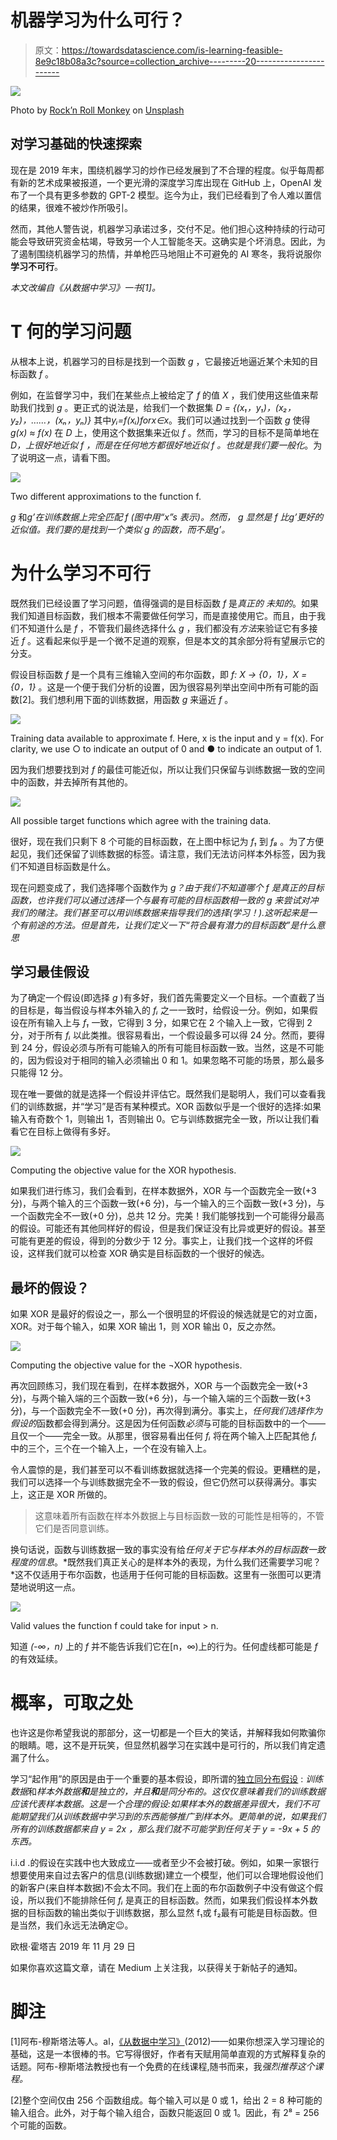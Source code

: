 # 机器学习为什么可行？

> 原文：<https://towardsdatascience.com/is-learning-feasible-8e9c18b08a3c?source=collection_archive---------20----------------------->

![](img/53b19c491eb7e48fab1e6f2dff71fb5d.png)

Photo by [Rock’n Roll Monkey](https://unsplash.com/@rocknrollmonkey?utm_source=unsplash&utm_medium=referral&utm_content=creditCopyText) on [Unsplash](https://unsplash.com/s/photos/robot?utm_source=unsplash&utm_medium=referral&utm_content=creditCopyText)

## 对学习基础的快速探索

现在是 2019 年末，围绕机器学习的炒作已经发展到了不合理的程度。似乎每周都有新的艺术成果被报道，一个更光滑的深度学习库出现在 GitHub 上，OpenAI 发布了一个具有更多参数的 GPT-2 模型。迄今为止，我们已经看到了令人难以置信的结果，很难不被炒作所吸引。

然而，其他人警告说，机器学习承诺过多，交付不足。他们担心这种持续的行动可能会导致研究资金枯竭，导致另一个人工智能冬天。这确实是个坏消息。因此，为了遏制围绕机器学习的热情，并单枪匹马地阻止不可避免的 AI 寒冬，我将说服你**学习不可行**。

*本文改编自《从数据中学习》一书[1]。*

# T 何的学习问题

从根本上说，机器学习的目标是找到一个函数 *g* ，它最接近地逼近某个未知的目标函数 *f* 。

例如，在监督学习中，我们在某些点上被给定了 *f* 的值 *X* ，我们使用这些值来帮助我们找到 *g* 。更正式的说法是，给我们一个数据集 *D = {(x₁，y₁)，(x₂，y₂)，……，(xₙ，yₙ)}* 其中*yᵢ=f(xᵢ)*for*x∈x*。我们可以通过找到一个函数 *g* 使得 *g(x) ≈ f(x)* 在 *D* 上，使用这个数据集来近似 *f* 。然而，学习的目标不是简单地在 *D，*上很好地近似 *f* ，而是在任何地方都很好地近似 *f* 。也就是我们要*一般化*。为了说明这一点，请看下图。

![](img/16c85a069f435f367591e6e7afde49ea.png)

Two different approximations to the function f.

*g* 和*g’*在训练数据上完全匹配 *f* (图中用“x”s 表示)。然而， *g* 显然是 *f* 比*g’*更好的近似值。我们要的是找到一个类似 *g* 的函数，而不是*g’。*

# 为什么学习不可行

既然我们已经设置了学习问题，值得强调的是目标函数 *f* 是*真正的* *未知的*。如果我们知道目标函数，我们根本不需要做任何学习，而是直接使用它。而且，由于我们不知道什么是 *f* ，不管我们最终选择什么 *g* ，我们都没有*方法*来验证它有多接近 *f* 。这看起来似乎是一个微不足道的观察，但是本文的其余部分将有望展示它的分支。

假设目标函数 *f* 是一个具有三维输入空间的布尔函数，即 *f: X → {0，1}，X = {0，1}* 。这是一个便于我们分析的设置，因为很容易列举出空间中所有可能的函数[2]。我们想利用下面的训练数据，用函数 *g* 来逼近 *f* 。

![](img/91a8ca586d6f05dd2d97dfd2b960aad1.png)

Training data available to approximate f. Here, x is the input and y = f(x). For clarity, we use ○ to indicate an output of 0 and ● to indicate an output of 1.

因为我们想要找到对 *f* 的最佳可能近似，所以让我们只保留与训练数据一致的空间中的函数，并去掉所有其他的。

![](img/7fd568da823b0f579a988daaec3c03d8.png)

All possible target functions which agree with the training data.

很好，现在我们只剩下 8 个可能的目标函数，在上图中标记为 *f₁* 到 *f₈* 。为了方便起见，我们还保留了训练数据的标签。请注意，我们无法访问样本外标签，因为我们不知道目标函数是什么。

现在问题变成了，我们选择哪个函数作为 *g？由于我们不知道哪个 *f* 是真正的目标函数，也许我们可以通过选择一个与最有可能的目标函数相一致的 *g* 来尝试对冲我们的赌注。我们甚至可以用训练数据来指导我们的选择(学习！).这听起来是一个有前途的方法。但是首先，让我们定义一下“符合最有潜力的目标函数”是什么意思*

## 学习最佳假设

为了确定一个假设(即选择 *g* )有多好，我们首先需要定义一个目标。一个直截了当的目标是，每当假设与样本外输入的 *fᵢ* 之一一致时，给假设一分。例如，如果假设在所有输入上与 *f₁* 一致，它得到 3 分，如果它在 2 个输入上一致，它得到 2 分，对于所有 *fᵢ* 以此类推。很容易看出，一个假设最多可以得 24 分。然而，要得到 24 分，假设必须与所有可能输入的所有可能目标函数一致。当然，这是不可能的，因为假设对于相同的输入必须输出 0 和 1。如果忽略不可能的场景，那么最多只能得 12 分。

现在唯一要做的就是选择一个假设并评估它。既然我们是聪明人，我们可以查看我们的训练数据，并“学习”是否有某种模式。XOR 函数似乎是一个很好的选择:如果输入有奇数个 1，则输出 1，否则输出 0。它与训练数据完全一致，所以让我们看看它在目标上做得有多好。

![](img/f8d92041560502feedff25adcb627216.png)

Computing the objective value for the XOR hypothesis.

如果我们进行练习，我们会看到，在样本数据外，XOR 与一个函数完全一致(+3 分)，与两个输入的三个函数一致(+6 分)，与一个输入的三个函数一致(+3 分)，与一个函数完全不一致(+0 分)，总共 12 分。完美！我们能够找到一个可能得分最高的假设。可能还有其他同样好的假设，但是我们保证没有比异或更好的假设。甚至可能有更差的假设，得到的分数少于 12 分。事实上，让我们找一个这样的坏假设，这样我们就可以检查 XOR 确实是目标函数的一个很好的候选。

## 最坏的假设？

如果 XOR 是最好的假设之一，那么一个很明显的坏假设的候选就是它的对立面，XOR。对于每个输入，如果 XOR 输出 1，则 XOR 输出 0，反之亦然。

![](img/5a8f2950df48e0c7daa7457747e2616b.png)

Computing the objective value for the ¬XOR hypothesis.

再次回顾练习，我们现在看到，在样本数据外，XOR 与一个函数完全一致(+3 分)，与两个输入端的三个函数一致(+6 分)，与一个输入端的三个函数一致(+3 分)，与一个函数完全不一致(+0 分)，再次得到满分。事实上，*任何我们选择作为假设的*函数都会得到满分。这是因为任何函数*必须*与可能的目标函数中的一个——且仅一个——完全一致。从那里，很容易看出任何 *fᵢ* 将在两个输入上匹配其他 *fᵢ* 中的三个，三个在一个输入上，一个在没有输入上。

令人震惊的是，我们甚至可以不看训练数据就选择一个完美的假设。更糟糕的是，我们可以选择一个与训练数据完全不一致的假设，但它仍然可以获得满分。事实上，这正是 XOR 所做的。

> 这意味着所有函数在样本外数据上与目标函数一致的可能性是相等的，不管它们是否同意训练。

换句话说，函数与训练数据一致的事实没有给*任何关于它与样本外的目标函数一致程度的信息*。*既然我们真正关心的是样本外的表现，为什么我们还需要学习呢？*这不仅适用于布尔函数，也适用于任何可能的目标函数。这里有一张图可以更清楚地说明这一点。

![](img/b112d764d2bdc8552d04a6291af444ff.png)

Valid values the function f could take for input > n.

知道 *(-∞，n)* 上的 *f* 并不能告诉我们它在[n，∞)上的行为。任何虚线都可能是 *f* 的有效延续。

# 概率，可取之处

也许这是你希望我说的那部分，这一切都是一个巨大的笑话，并解释我如何欺骗你的眼睛。嗯，这不是开玩笑，但显然机器学习在实践中是可行的，所以我们肯定遗漏了什么。

学习“起作用”的原因是由于一个重要的基本假设，即所谓的[独立同分布假设](https://en.wikipedia.org/wiki/Independent_and_identically_distributed_random_variables) : *训练数据*和*样本外数据**和**是独立的，并且**和**是同分布的。这仅仅意味着我们的训练数据应该代表样本数据。这是一个合理的假设:如果样本外的数据差异很大，我们不可能期望我们从训练数据中学习到的东西能够推广到样本外。更简单的说，如果我们所有的训练数据都来自 *y = 2x* ，那么我们就不可能学到任何关于 *y = -9x + 5* 的东西。*

i.i.d .的假设在实践中也大致成立——或者至少不会被打破。例如，如果一家银行想要使用来自过去客户的信息(训练数据)建立一个模型，他们可以合理地假设他们的新客户(来自样本数据)不会太不同。我们在上面的布尔函数例子中没有做这个假设，所以我们不能排除任何 *fᵢ* 是真正的目标函数。然而，如果我们假设样本外数据的目标函数的输出类似于训练数据，那么显然 f₁或 f₂最有可能是目标函数。但是当然，我们永远无法确定😉。

欧根·霍塔吉
2019 年 11 月 29 日

如果你喜欢这篇文章，请在 Medium 上关注我，以获得关于新帖子的通知。

# 脚注

[1]阿布-穆斯塔法等人。al，[《从数据中学习》](https://amzn.com/1600490069)(2012)——如果你想深入学习理论的基础，这是一本很棒的书。它写得很好，作者有天赋用简单直观的方式解释复杂的话题。阿布-穆斯塔法教授也有一个免费的在线课程,随书而来，我*强烈推荐这个课程。*

[2]整个空间仅由 256 个函数组成。每个输入可以是 0 或 1，给出 2 = 8 种可能的输入组合。此外，对于每个输入组合，函数只能返回 0 或 1。因此，有 2⁸ = 256 个可能的函数。
